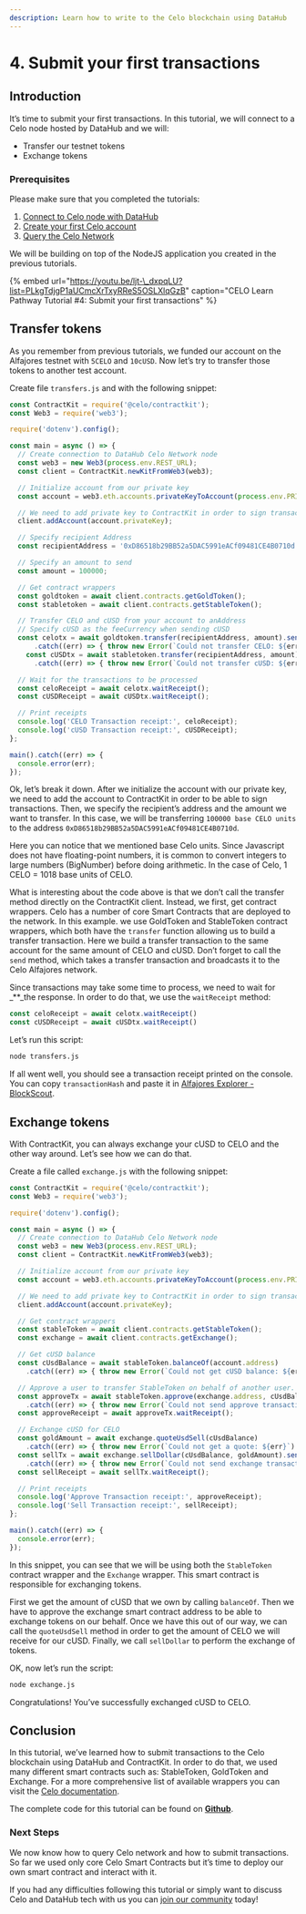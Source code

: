 ```yaml
---
description: Learn how to write to the Celo blockchain using DataHub
---
```


# 4. Submit your first transactions

## Introduction

It’s time to submit your first transactions. In this tutorial, we will connect to a Celo node hosted by DataHub and we will:

* Transfer our testnet tokens
* Exchange tokens

### Prerequisites

Please make sure that you completed the tutorials:

1. [Connect to Celo node with DataHub](https://learn.figment.io/network-documentation/celo/tutorial/1.connect)
2. [Create your first Celo account](https://learn.figment.io/network-documentation/celo/tutorial/2.account)
3. [Query the Celo Network](https://learn.figment.io/network-documentation/celo/tutorial/3.query)

We will be building on top of the NodeJS application you created in the previous tutorials.

{% embed url="https://youtu.be/ljt-\_dxpqLU?list=PLkgTdjgP1aUCmcXrTxyRReS5OSLXlqGzB" caption="CELO Learn Pathway Tutorial \#4: Submit your first transactions" %}

## Transfer tokens

As you remember from previous tutorials, we funded our account on the Alfajores testnet with `5CELO` and `10cUSD`. Now let’s try to transfer those tokens to another test account.

Create file `transfers.js` and with the following snippet:

```javascript
const ContractKit = require('@celo/contractkit');
const Web3 = require('web3');

require('dotenv').config();

const main = async () => {
  // Create connection to DataHub Celo Network node
  const web3 = new Web3(process.env.REST_URL);
  const client = ContractKit.newKitFromWeb3(web3);

  // Initialize account from our private key
  const account = web3.eth.accounts.privateKeyToAccount(process.env.PRIVATE_KEY);

  // We need to add private key to ContractKit in order to sign transactions
  client.addAccount(account.privateKey);

  // Specify recipient Address
  const recipientAddress = '0xD86518b29BB52a5DAC5991eACf09481CE4B0710d';

  // Specify an amount to send
  const amount = 100000;

  // Get contract wrappers
  const goldtoken = await client.contracts.getGoldToken();
  const stabletoken = await client.contracts.getStableToken();

  // Transfer CELO and cUSD from your account to anAddress
  // Specify cUSD as the feeCurrency when sending cUSD
  const celotx = await goldtoken.transfer(recipientAddress, amount).send({from: account.address})
      .catch((err) => { throw new Error(`Could not transfer CELO: ${err}`) });
    const cUSDtx = await stabletoken.transfer(recipientAddress, amount).send({from: account.address, feeCurrency: stabletoken.address})
      .catch((err) => { throw new Error(`Could not transfer cUSD: ${err}`) });

  // Wait for the transactions to be processed
  const celoReceipt = await celotx.waitReceipt();
  const cUSDReceipt = await cUSDtx.waitReceipt();

  // Print receipts
  console.log('CELO Transaction receipt:', celoReceipt);
  console.log('cUSD Transaction receipt:', cUSDReceipt);
};

main().catch((err) => {
  console.error(err);
});
```

Ok, let’s break it down. After we initialize the account with our private key, we need to add the account to ContractKit in order to be able to sign transactions. Then, we specify the recipient’s address and the amount we want to transfer. In this case, we will be transferring `100000 base CELO units` to the address `0xD86518b29BB52a5DAC5991eACf09481CE4B0710d`.

Here you can notice that we mentioned base Celo units. Since Javascript does not have floating-point numbers, it is common to convert integers to large numbers \(BigNumber\) before doing arithmetic. In the case of Celo, 1 CELO = 1018 base units of CELO.

What is interesting about the code above is that we don’t call the transfer method directly on the ContractKit client. Instead, we first, get contract wrappers. Celo has a number of core Smart Contracts that are deployed to the network. In this example. we use GoldToken and StableToken contract wrappers, which both have the `transfer` function allowing us to build a transfer transaction. Here we build a transfer transaction to the same account for the same amount of CELO and cUSD. Don’t forget to call the `send` method, which takes a transfer transaction and broadcasts it to the Celo Alfajores network.

Since transactions may take some time to process, we need to wait for _\*\*_the response. In order to do that, we use the `waitReceipt` method:

```javascript
const celoReceipt = await celotx.waitReceipt()
const cUSDReceipt = await cUSDtx.waitReceipt()
```

Let’s run this script:

```bash
node transfers.js
```

If all went well, you should see a transaction receipt printed on the console. You can copy `transactionHash` and paste it in [Alfajores Explorer - BlockScout](https://alfajores-blockscout.celo-testnet.org/txs).

## Exchange tokens

With ContractKit, you can always exchange your cUSD to CELO and the other way around. Let’s see how we can do that.

Create a file called `exchange.js` with the following snippet:

```javascript
const ContractKit = require('@celo/contractkit');
const Web3 = require('web3');

require('dotenv').config();

const main = async () => {
  // Create connection to DataHub Celo Network node
  const web3 = new Web3(process.env.REST_URL);
  const client = ContractKit.newKitFromWeb3(web3);

  // Initialize account from our private key
  const account = web3.eth.accounts.privateKeyToAccount(process.env.PRIVATE_KEY);

  // We need to add private key to ContractKit in order to sign transactions
  client.addAccount(account.privateKey);

  // Get contract wrappers
  const stableToken = await client.contracts.getStableToken();
  const exchange = await client.contracts.getExchange();

  // Get cUSD balance
  const cUsdBalance = await stableToken.balanceOf(account.address)
    .catch((err) => { throw new Error(`Could not get cUSD balance: ${err}`) });

  // Approve a user to transfer StableToken on behalf of another user.
  const approveTx = await stableToken.approve(exchange.address, cUsdBalance).send({from: account.address})
    .catch((err) => { throw new Error(`Could not send approve transaction: ${err}`) });
  const approveReceipt = await approveTx.waitReceipt();

  // Exchange cUSD for CELO
  const goldAmount = await exchange.quoteUsdSell(cUsdBalance)
    .catch((err) => { throw new Error(`Could not get a quote: ${err}`) });
  const sellTx = await exchange.sellDollar(cUsdBalance, goldAmount).send({from: account.address})
    .catch((err) => { throw new Error(`Could not send exchange transaction: ${err}`) });
  const sellReceipt = await sellTx.waitReceipt();

  // Print receipts
  console.log('Approve Transaction receipt:', approveReceipt);
  console.log('Sell Transaction receipt:', sellReceipt);
};

main().catch((err) => {
  console.error(err);
});
```

In this snippet, you can see that we will be using both the `StableToken` contract wrapper and the `Exchange` wrapper. This smart contract is responsible for exchanging tokens.

First we get the amount of cUSD that we own by calling `balanceOf`. Then we have to approve the exchange smart contract address to be able to exchange tokens on our behalf. Once we have this out of our way, we can call the `quoteUsdSell` method in order to get the amount of CELO we will receive for our cUSD. Finally, we call `sellDollar` to perform the exchange of tokens.

OK, now let’s run the script:

```bash
node exchange.js
```

Congratulations! You’ve successfully exchanged cUSD to CELO.

## Conclusion

In this tutorial, we’ve learned how to submit transactions to the Celo blockchain using DataHub and ContractKit. In order to do that, we used many different smart contracts such as: StableToken, GoldToken and Exchange. For a more comprehensive list of available wrappers you can visit the [Celo documentation](https://docs.celo.org/v/master/developer-guide/contractkit/contracts-wrappers-registry).

The complete code for this tutorial can be found on [**Github**](https://github.com/figment-networks/tutorials/tree/main/celo/4_transactions).

### Next Steps

We now know how to query Celo network and how to submit transactions. So far we used only core Celo Smart Contracts but it’s time to deploy our own smart contract and interact with it.

If you had any difficulties following this tutorial or simply want to discuss Celo and DataHub tech with us you can [join our community](https://discord.gg/Chhuv5zHy3) today!

